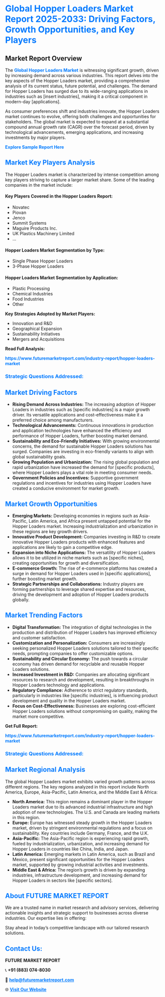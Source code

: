 <h1 style="color: #007BFF;">Global Hopper Loaders Market Report 2025-2033: Driving Factors, Growth Opportunities, and Key Players</h1>

<section id="overview">
<h2>Market Report Overview</h2>
<p>The <a href="https://www.futuremarketreport.com/industry-report/hopper-loaders-market" style="color: #007BFF; text-decoration: none;"><strong>Global Hopper Loaders Market</strong></a> is witnessing significant growth, driven by increasing demand across various industries. This report delves into the key aspects of the Hopper Loaders market, providing a comprehensive analysis of its current status, future potential, and challenges. The demand for Hopper Loaders has surged due to its wide-ranging applications in industries such as [insert industries], making it a critical component in modern-day [applications].</p>
<p>As consumer preferences shift and industries innovate, the Hopper Loaders market continues to evolve, offering both challenges and opportunities for stakeholders. The global market is expected to expand at a substantial compound annual growth rate (CAGR) over the forecast period, driven by technological advancements, emerging applications, and increasing investments by major players.</p>
</section>

<section id="overview">
<p><a href="https://www.futuremarketreport.com/request-sample/reportId=35935" style="color: #007BFF; text-decoration: none;"><strong>Explore Sample Report Here</strong></a></p>
</section>

<section id="key-players">
<h2 style="color: #007BFF;">Market Key Players Analysis</h2>
<p>The Hopper Loaders market is characterized by intense competition among key players striving to capture a larger market share. Some of the leading companies in the market include:</p>
<h4>Key Players Covered in the Hopper Loaders Report:</h4>
<ul><li>Novatec</li><li>Piovan</li><li>Jenco</li><li>Summit Systems</li><li>Maguire Products Inc.</li><li>UK Plastics Machinery Limited</li><li>...</li></ul>
<h4>Hopper Loaders Market Segmentation by Type:</h4>
<ul><li>Single Phase Hopper Loaders</li><li>3-Phase Hopper Loaders</li></ul>

<h4>Hopper Loaders Market Segmentation by Application:</h4>
<ul><li>Plastic Processing</li><li>Chemical Industries</li><li>Food Industries</li><li>Other</li></ul>
<p><strong>Key Strategies Adopted by Market Players:</strong></p>
<ul>
<li>Innovation and R&D</li>
<li>Geographical Expansion</li>
<li>Sustainability Initiatives</li>
<li>Mergers and Acquisitions</li>
</ul>
</section>

<section>
<p><strong>Read Full Analysis: </strong></p><a href="https://www.futuremarketreport.com/industry-report/hopper-loaders-market" style="color: #007BFF; text-decoration: none;"><strong>https://www.futuremarketreport.com/industry-report/hopper-loaders-market</strong></a>
<h3 style="color: #007BFF;">Strategic Questions Addressed:</h3>
</section>

<section id="driving-factors">
<h2 style="color: #007BFF;">Market Driving Factors</h2>
<ul>
<li><strong>Rising Demand Across Industries:</strong> The increasing adoption of Hopper Loaders in industries such as [specific industries] is a major growth driver. Its versatile applications and cost-effectiveness make it a preferred choice among manufacturers.</li>
<li><strong>Technological Advancements:</strong> Continuous innovations in production and application technologies have enhanced the efficiency and performance of Hopper Loaders, further boosting market demand.</li>
<li><strong>Sustainability and Eco-Friendly Initiatives:</strong> With growing environmental concerns, the demand for sustainable Hopper Loaders solutions has surged. Companies are investing in eco-friendly variants to align with global sustainability goals.</li>
<li><strong>Growing Population and Urbanization:</strong> The rising global population and rapid urbanization have increased the demand for [specific products], where Hopper Loaders plays a vital role in meeting consumer needs.</li>
<li><strong>Government Policies and Incentives:</strong> Supportive government regulations and incentives for industries using Hopper Loaders have created a conducive environment for market growth.</li>
</ul>
</section>

<section id="growth-opportunities">
<h2 style="color: #007BFF;">Market Growth Opportunities</h2>
<ul>
<li><strong>Emerging Markets:</strong> Developing economies in regions such as Asia-Pacific, Latin America, and Africa present untapped potential for the Hopper Loaders market. Increasing industrialization and urbanization in these regions are key growth drivers.</li>
<li><strong>Innovative Product Development:</strong> Companies investing in R&D to create innovative Hopper Loaders products with enhanced features and applications are likely to gain a competitive edge.</li>
<li><strong>Expansion into Niche Applications:</strong> The versatility of Hopper Loaders allows it to be utilized in niche markets such as [specific niches], creating opportunities for growth and diversification.</li>
<li><strong>E-commerce Growth:</strong> The rise of e-commerce platforms has created a surge in demand for Hopper Loaders used in [specific applications], further boosting market growth.</li>
<li><strong>Strategic Partnerships and Collaborations:</strong> Industry players are forming partnerships to leverage shared expertise and resources, driving the development and adoption of Hopper Loaders products globally.</li>
</ul>
</section>

<section id="trending-factors">
<h2 style="color: #007BFF;">Market Trending Factors</h2>
<ul>
<li><strong>Digital Transformation:</strong> The integration of digital technologies in the production and distribution of Hopper Loaders has improved efficiency and customer satisfaction.</li>
<li><strong>Customization and Personalization:</strong> Consumers are increasingly seeking personalized Hopper Loaders solutions tailored to their specific needs, prompting companies to offer customizable options.</li>
<li><strong>Sustainability and Circular Economy:</strong> The push towards a circular economy has driven demand for recyclable and reusable Hopper Loaders solutions.</li>
<li><strong>Increased Investment in R&D:</strong> Companies are allocating significant resources to research and development, resulting in breakthroughs in Hopper Loaders technology and applications.</li>
<li><strong>Regulatory Compliance:</strong> Adherence to strict regulatory standards, particularly in industries like [specific industries], is influencing product development and quality in the Hopper Loaders market.</li>
<li><strong>Focus on Cost-Effectiveness:</strong> Businesses are exploring cost-efficient Hopper Loaders solutions without compromising on quality, making the market more competitive.</li>
</ul>
</section>

<section>
<p><strong>Get Full Report: </strong></p><a href="https://www.futuremarketreport.com/industry-report/hopper-loaders-market" style="color: #007BFF; text-decoration: none;"><strong>https://www.futuremarketreport.com/industry-report/hopper-loaders-market</strong></a>
<h3 style="color: #007BFF;">Strategic Questions Addressed:</h3>
</section>


<section id="regional-analysis">
<h2 style="color: #007BFF;">Market Regional Analysis</h2>
<p>The global Hopper Loaders market exhibits varied growth patterns across different regions. The key regions analyzed in this report include North America, Europe, Asia-Pacific, Latin America, and the Middle East & Africa:</p>
<ul>
<li><strong>North America:</strong> This region remains a dominant player in the Hopper Loaders market due to its advanced industrial infrastructure and high adoption of new technologies. The U.S. and Canada are leading markets in this region.</li>
<li><strong>Europe:</strong> Europe has witnessed steady growth in the Hopper Loaders market, driven by stringent environmental regulations and a focus on sustainability. Key countries include Germany, France, and the U.K.</li>
<li><strong>Asia-Pacific:</strong> The Asia-Pacific region is experiencing rapid growth, fueled by industrialization, urbanization, and increasing demand for Hopper Loaders in countries like China, India, and Japan.</li>
<li><strong>Latin America:</strong> Emerging markets in Latin America, such as Brazil and Mexico, present significant opportunities for the Hopper Loaders market, supported by growing industrial activities and investments.</li>
<li><strong>Middle East & Africa:</strong> The region’s growth is driven by expanding industries, infrastructure development, and increasing demand for Hopper Loaders in sectors like [specific sectors].</li>
</ul>
</section>

<footer>
<h2 style="color: #007BFF;">About FUTURE MARKET REPORT</h2>
<p>We are a trusted name in market research and advisory services, delivering actionable insights and strategic support to businesses across diverse industries. Our expertise lies in offering:</p>

<p>Stay ahead in today’s competitive landscape with our tailored research solutions.</p>

<h2 style="color: #007BFF;">Contact Us:</h2>
<p><strong>FUTURE MARKET REPORT</strong></p>
<p>📞 <strong>+91 (883) 074-8030</strong></p>
<p>📧 <strong><a href="mailto:help@futuremarketreport.com" style="color: #007BFF;">help@futuremarketreport.com</a></strong></p>
<p>🌐 <strong><a href="https://www.futuremarketreport.com/" style="color: #007BFF;">Visit Our Website</a></strong></p>
</footer>